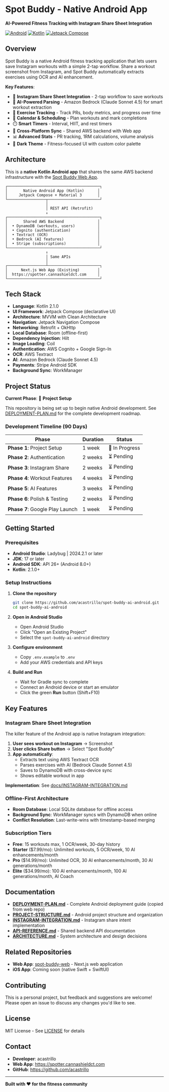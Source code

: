 # Spot Buddy - Native Android App

**AI-Powered Fitness Tracking with Instagram Share Sheet Integration**

[![Android](https://img.shields.io/badge/Android-8.0%2B-green.svg)](https://developer.android.com)
[![Kotlin](https://img.shields.io/badge/Kotlin-2.1.0-blue.svg)](https://kotlinlang.org)
[![Jetpack Compose](https://img.shields.io/badge/Jetpack%20Compose-1.7.0-orange.svg)](https://developer.android.com/jetpack/compose)

## Overview

Spot Buddy is a native Android fitness tracking application that lets users save Instagram workouts with a simple 2-tap workflow. Share a workout screenshot from Instagram, and Spot Buddy automatically extracts exercises using OCR and AI enhancement.

**Key Features**:
- 📸 **Instagram Share Sheet Integration** - 2-tap workflow to save workouts
- 🤖 **AI-Powered Parsing** - Amazon Bedrock (Claude Sonnet 4.5) for smart workout extraction
- 💪 **Exercise Tracking** - Track PRs, body metrics, and progress over time
- 📅 **Calendar & Scheduling** - Plan workouts and mark completions
- ⏱️ **Smart Timers** - Interval, HIIT, and rest timers
- 🔄 **Cross-Platform Sync** - Shared AWS backend with Web app
- 📊 **Advanced Stats** - PR tracking, 1RM calculations, volume analysis
- 🌙 **Dark Theme** - Fitness-focused UI with custom color palette

## Architecture

This is a **native Kotlin Android app** that shares the same AWS backend infrastructure with the [Spot Buddy Web App](https://github.com/acastrillo/spot-buddy-web).

```
┌─────────────────────────────────────────┐
│       Native Android App (Kotlin)      │
│     Jetpack Compose + Material 3       │
└─────────────────┬───────────────────────┘
                  │
                  │ REST API (Retrofit)
                  ↓
┌─────────────────────────────────────────┐
│       Shared AWS Backend               │
│  • DynamoDB (workouts, users)          │
│  • Cognito (authentication)            │
│  • Textract (OCR)                      │
│  • Bedrock (AI features)               │
│  • Stripe (subscriptions)              │
└─────────────────────────────────────────┘
                  ↑
                  │ Same APIs
                  │
┌─────────────────┴───────────────────────┐
│      Next.js Web App (Existing)        │
│  https://spotter.cannashieldct.com     │
└─────────────────────────────────────────┘
```

## Tech Stack

- **Language**: Kotlin 2.1.0
- **UI Framework**: Jetpack Compose (declarative UI)
- **Architecture**: MVVM with Clean Architecture
- **Navigation**: Jetpack Navigation Compose
- **Networking**: Retrofit + OkHttp
- **Local Database**: Room (offline-first)
- **Dependency Injection**: Hilt
- **Image Loading**: Coil
- **Authentication**: AWS Cognito + Google Sign-In
- **OCR**: AWS Textract
- **AI**: Amazon Bedrock (Claude Sonnet 4.5)
- **Payments**: Stripe Android SDK
- **Background Sync**: WorkManager

## Project Status

**Current Phase**: 🚧 **Project Setup**

This repository is being set up to begin native Android development. See [DEPLOYMENT-PLAN.md](./docs/DEPLOYMENT-PLAN.md) for the complete development roadmap.

### Development Timeline (90 Days)

| Phase | Duration | Status |
|-------|----------|--------|
| **Phase 1**: Project Setup | 1 week | 🚧 In Progress |
| **Phase 2**: Authentication | 2 weeks | ⏳ Pending |
| **Phase 3**: Instagram Share | 2 weeks | ⏳ Pending |
| **Phase 4**: Workout Features | 4 weeks | ⏳ Pending |
| **Phase 5**: AI Features | 3 weeks | ⏳ Pending |
| **Phase 6**: Polish & Testing | 2 weeks | ⏳ Pending |
| **Phase 7**: Google Play Launch | 1 week | ⏳ Pending |

## Getting Started

### Prerequisites

- **Android Studio**: Ladybug | 2024.2.1 or later
- **JDK**: 17 or later
- **Android SDK**: API 26+ (Android 8.0+)
- **Kotlin**: 2.1.0+

### Setup Instructions

1. **Clone the repository**
   ```bash
   git clone https://github.com/acastrillo/spot-buddy-ai-android.git
   cd spot-buddy-ai-android
   ```

2. **Open in Android Studio**
   - Open Android Studio
   - Click "Open an Existing Project"
   - Select the `spot-buddy-ai-android` directory

3. **Configure environment**
   - Copy `.env.example` to `.env`
   - Add your AWS credentials and API keys

4. **Build and Run**
   - Wait for Gradle sync to complete
   - Connect an Android device or start an emulator
   - Click the green **Run** button (Shift+F10)

## Key Features

### Instagram Share Sheet Integration

The killer feature of the Android app is native Instagram integration:

1. **User sees workout on Instagram** → Screenshot
2. **User clicks Share button** → Select "Spot Buddy"
3. **App automatically**:
   - Extracts text using AWS Textract OCR
   - Parses exercises with AI (Bedrock Claude Sonnet 4.5)
   - Saves to DynamoDB with cross-device sync
   - Shows editable workout in app

**Implementation**: See [docs/INSTAGRAM-INTEGRATION.md](./docs/INSTAGRAM-INTEGRATION.md)

### Offline-First Architecture

- **Room Database**: Local SQLite database for offline access
- **Background Sync**: WorkManager syncs with DynamoDB when online
- **Conflict Resolution**: Last-write-wins with timestamp-based merging

### Subscription Tiers

- **Free**: 15 workouts max, 1 OCR/week, 30-day history
- **Starter** ($7.99/mo): Unlimited workouts, 5 OCR/week, 10 AI enhancements/month
- **Pro** ($14.99/mo): Unlimited OCR, 30 AI enhancements/month, 30 AI generations/month
- **Elite** ($34.99/mo): 100 AI enhancements/month, 100 AI generations/month, AI Coach

## Documentation

- [**DEPLOYMENT-PLAN.md**](./docs/DEPLOYMENT-PLAN.md) - Complete Android deployment guide (copied from web repo)
- [**PROJECT-STRUCTURE.md**](./docs/PROJECT-STRUCTURE.md) - Android project structure and organization
- [**INSTAGRAM-INTEGRATION.md**](./docs/INSTAGRAM-INTEGRATION.md) - Instagram share intent implementation
- [**API-REFERENCE.md**](./docs/API-REFERENCE.md) - Shared backend API documentation
- [**ARCHITECTURE.md**](./docs/ARCHITECTURE.md) - System architecture and design decisions

## Related Repositories

- **Web App**: [spot-buddy-web](https://github.com/acastrillo/spot-buddy-web) - Next.js web application
- **iOS App**: Coming soon (native Swift + SwiftUI)

## Contributing

This is a personal project, but feedback and suggestions are welcome! Please open an issue to discuss any changes you'd like to see.

## License

MIT License - See [LICENSE](./LICENSE) for details

## Contact

- **Developer**: acastrillo
- **Web App**: https://spotter.cannashieldct.com
- **GitHub**: https://github.com/acastrillo

---

**Built with ❤️ for the fitness community**
